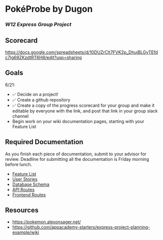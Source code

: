 # PokéProbe by Dugon
### _W12 Express Group Project_

## Scorecard 
https://docs.google.com/spreadsheets/d/10DUZrClt7FVK2p_DhujBLGyTEfdc7Ig69ZKzdtRT6H8/edit?usp=sharing

## Goals
6/21:
- ✅  Decide on a project! 
- ✅  Create a github repository 
- ✅  Create a copy of the progress scorecard for your group and make it editable by everyone with the link, and post that link in your group slack channel 
- Begin work on your wiki documentation pages, starting with your Feature List

## Required Documentation
As you finish each piece of documentation, submit to your advisor for review. Deadline for submitting all the documentation is Friday morning before lunch.
- [Feature List](https://open.appacademy.io/learn/js-py---apr-2021-cohort-1-online/week-12-apr-2021-cohort-1-online/feature-list)
- [User Stories](https://open.appacademy.io/learn/js-py---apr-2021-cohort-1-online/week-12-apr-2021-cohort-1-online/user-stories)
- [Database Schema](https://open.appacademy.io/learn/js-py---apr-2021-cohort-1-online/week-12-apr-2021-cohort-1-online/database-schema)
- [API Routes](https://open.appacademy.io/learn/js-py---apr-2021-cohort-1-online/week-12-apr-2021-cohort-1-online/api-documentation)
- [Frontend Routes](https://open.appacademy.io/learn/js-py---apr-2021-cohort-1-online/week-12-apr-2021-cohort-1-online/frontend-routes)

## Resources
- https://pokemon.alexonsager.net/
- https://github.com/appacademy-starters/express-project-planning-example/wiki
